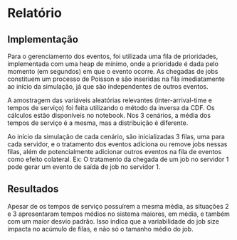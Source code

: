# Relatório

## Implementação
Para o gerenciamento dos eventos, foi utilizada uma fila de prioridades, implementada com uma heap de mínimo, onde a prioridade é dada pelo momento (em segundos) em que o evento ocorre. As chegadas de jobs constituem um processo de Poisson e são inseridas na fila imediatamente ao início da simulação, já que são independentes de outros eventos.

A amostragem das variáveis aleatórias relevantes (inter-arrival-time e tempos de serviço) foi feita utilizando o método da inversa da CDF. Os cálculos estão disponíveis no notebook. Nos 3 cenários, a média dos tempos de serviço é a mesma, mas a distribuição é diferente.

Ao início da simulação de cada cenário, são inicializadas 3 filas, uma para cada servidor, e o tratamento dos eventos adiciona ou remove jobs nessas filas, além de potencialmente adicionar outros eventos na fila de eventos como efeito colateral. Ex: O tratamento da chegada de um job no servidor 1 pode gerar um evento de saída de job no servidor 1.

## Resultados
Apesar de os tempos de serviço possuírem a mesma média, as situações 2 e 3 apresentaram tempos médios no sistema maiores, em média, e também com um maior desvio padrão. Isso indica que a variabilidade do job size impacta no acúmulo de filas, e não só o tamanho médio do job.
